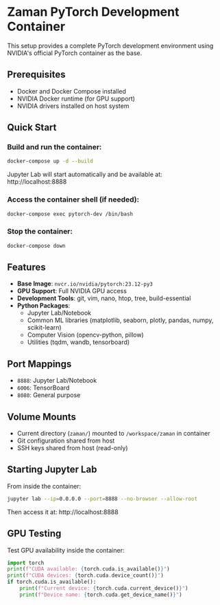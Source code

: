 # Zaman PyTorch Development Container

This setup provides a complete PyTorch development environment using NVIDIA's official PyTorch container as the base.

## Prerequisites

- Docker and Docker Compose installed
- NVIDIA Docker runtime (for GPU support)
- NVIDIA drivers installed on host system

## Quick Start

### Build and run the container:
```bash
docker-compose up -d --build
```

Jupyter Lab will start automatically and be available at: http://localhost:8888

### Access the container shell (if needed):
```bash
docker-compose exec pytorch-dev /bin/bash
```

### Stop the container:
```bash
docker-compose down
```

## Features

- **Base Image**: `nvcr.io/nvidia/pytorch:23.12-py3`
- **GPU Support**: Full NVIDIA GPU access
- **Development Tools**: git, vim, nano, htop, tree, build-essential
- **Python Packages**: 
  - Jupyter Lab/Notebook
  - Common ML libraries (matplotlib, seaborn, plotly, pandas, numpy, scikit-learn)
  - Computer Vision (opencv-python, pillow)
  - Utilities (tqdm, wandb, tensorboard)

## Port Mappings

- `8888`: Jupyter Lab/Notebook
- `6006`: TensorBoard
- `8080`: General purpose

## Volume Mounts

- Current directory (`zaman/`) mounted to `/workspace/zaman` in container
- Git configuration shared from host
- SSH keys shared from host (read-only)

## Starting Jupyter Lab

From inside the container:
```bash
jupyter lab --ip=0.0.0.0 --port=8888 --no-browser --allow-root
```

Then access it at: http://localhost:8888

## GPU Testing

Test GPU availability inside the container:
```python
import torch
print(f"CUDA available: {torch.cuda.is_available()}")
print(f"CUDA devices: {torch.cuda.device_count()}")
if torch.cuda.is_available():
    print(f"Current device: {torch.cuda.current_device()}")
    print(f"Device name: {torch.cuda.get_device_name()}")
```